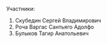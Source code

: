 Участники:
1) Скубедин Сергей Владимирович
2) Роча Варгас Сантьяго Адолфо
3) Булыков Тагир Анатольевич

